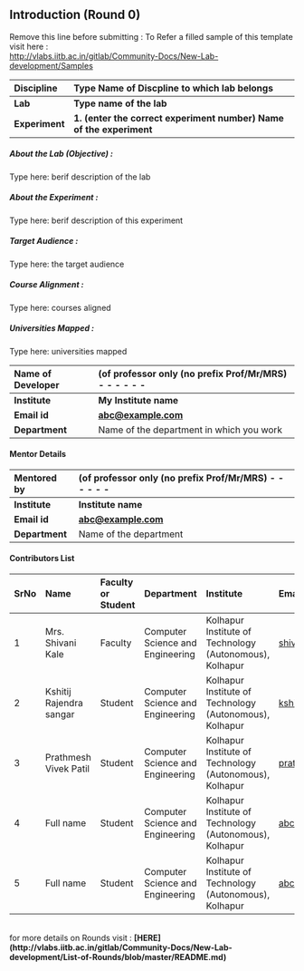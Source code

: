 ## Introduction (Round 0)

Remove this line before submitting : To Refer a filled sample of this template visit here : <br> http://vlabs.iitb.ac.in/gitlab/Community-Docs/New-Lab-development/Samples
<br>

<b>Discipline | <b>Type Name of Discpline  to which lab belongs
:--|:--|
<b> Lab | <b> Type name of the lab
<b> Experiment|     <b> 1. (enter the correct experiment number) Name of the experiment

<h5> About the Lab (Objective) : </h5>

Type here: berif description of the lab

<h5> About the Experiment : </h5>

Type here: berif description of this experiment

<h5> Target Audience : </h5>

Type here: the target audience

<h5> Course Alignment : </h5>

Type here: courses aligned

<h5> Universities Mapped : </h5>

Type here: universities mapped

<b>Name of Developer | <b> (of professor only (no prefix Prof/Mr/MRS) - - - - - -
:--|:--|
<b> Institute | <b> My Institute name
<b> Email id|     <b> abc@example.com
<b> Department | Name of the department in which you work

#### Mentor Details

<b>Mentored by | <b> (of professor only (no prefix Prof/Mr/MRS) - - - - - -
:--|:--|
<b> Institute | <b> Institute name
<b> Email id|     <b> abc@example.com
<b> Department | Name of the department

#### Contributors List

SrNo | Name | Faculty or Student | Department| Institute | Email id
:--|:--|:--|:--|:--|:--|
1 | Mrs. Shivani Kale | Faculty | Computer Science and Engineering | Kolhapur Institute of Technology (Autonomous), Kolhapur | shivanikale33@gmial.com
2 | Kshitij Rajendra sangar | Student | Computer Science and Engineering | Kolhapur Institute of Technology (Autonomous), Kolhapur |kshitijsangar@gmail.com
3 | Prathmesh Vivek Patil | Student | Computer Science and Engineering | Kolhapur Institute of Technology (Autonomous), Kolhapur | prathmeshpatil0126@gmail.com
4 | Full name | Student | Computer Science and Engineering | Kolhapur Institute of Technology (Autonomous), Kolhapur |abc@example.com
5 | Full name | Student | Computer Science and Engineering | Kolhapur Institute of Technology (Autonomous), Kolhapur |abc@example.com


<br>
for more details on Rounds visit : <b> [HERE](http://vlabs.iitb.ac.in/gitlab/Community-Docs/New-Lab-development/List-of-Rounds/blob/master/README.md) </b>
